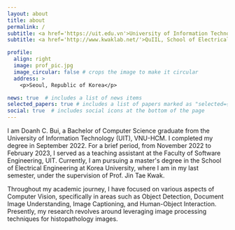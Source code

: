 ```yaml
---
layout: about
title: about
permalink: /
subtitle: <a href='https://uit.edu.vn'>University of Information Technology</a>. Ho Chi Minh city, Vietnam.
subtitle: <a href='http://www.kwaklab.net/'>QuIIL, School of Electrical and Engineering, Korea University</a>. Seoul, Republic of Korea.

profile:
  align: right
  image: prof_pic.jpg
  image_circular: false # crops the image to make it circular
  address: >
    <p>Seoul, Republic of Korea</p>

news: true  # includes a list of news items
selected_papers: true # includes a list of papers marked as "selected={true}"
social: true  # includes social icons at the bottom of the page
---
```


I am Doanh C. Bui, a Bachelor of Computer Science graduate from the University of Information Technology (UIT), VNU-HCM. I completed my degree in September 2022. For a brief period, from November 2022 to February 2023, I served as a teaching assistant at the Faculty of Software Engineering, UIT. Currently, I am pursuing a master's degree in the School of Electrical Engineering at Korea University, where I am in my last semester, under the supervision of Prof. Jin Tae Kwak.

Throughout my academic journey, I have focused on various aspects of Computer Vision, specifically in areas such as Object Detection, Document Image Understanding, Image Captioning, and Human-Object Interaction. Presently, my research revolves around leveraging image processing techniques for histopathology images.

<!-- You can contact me via social media: [Facebook](https://facebook.com/buicaodoanh), [Linkedin](https://www.linkedin.com/in/buicaodoanh). Email: doanhbc@korea.ac.kr. -->
